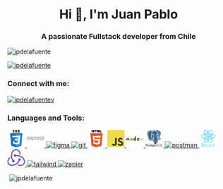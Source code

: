 <!--### Hi there 👋 I'm Juan Pablo!


#### ES 🇪🇸
Soy Juan Pablo, un apasionado Desarrollador web Fullstack con experiencia en Frontend y Backend. Me especializo en HTML, CSS, JavaScript, React y Redux, Express JS y Node JS. Soy un participante activo en cada proyecto en el que me involucro y siempre estoy en busca de oportunidades para crecer profesionalmente y contribuir a una excelente experiencia de usuario.

Soy una persona proactiva y de aprendizaje rápido, siempre enfocada en la experiencia del usuario y la funcionalidad en el desarrollo de aplicaciones web eficientes.

Mi trasfondo en aeronáutica y operaciones de última milla me proporciona un conocimiento integral en procesos aeronáuticos, una toma de decisiones ágil, así como experiencia en servicio al cliente, resolución de problemas y pensamiento analítico.

Habilidades blandas: Me destaco por mi adaptabilidad, lo que me permite enfrentar y superar exitosamente los cambios y desafíos que surgen en el entorno laboral. Mi experiencia en la gestión de proyectos me ha brindado habilidades efectivas de comunicación y liderazgo, junto con una gran capacidad para resolver problemas, demostrando la habilidad de mantener la calma y tomar decisiones efectivas bajo presión. Además, mi enfoque en la planificación y organización me permite llevar a cabo proyectos de manera eficiente y cumplir con los plazos establecidos.

¡Conéctate conmigo para explorar posibles colaboraciones o intercambiar ideas en el campo del desarrollo web Fullstack!

jp.delafuente.va@hotmail.com

#### EN 🇬🇧

I'm Juan Pablo, an enthusiastic Fullstack Web Developer with experience in both Frontend and Backend. I specialize in HTML, CSS, JavaScript, React, and Redux, along with Express JS and Node JS. I'm an active participant in every project I engage with and am always on the lookout for opportunities to grow professionally and contribute to an excellent user experience.

I'm a proactive and fast learner, always focused on user experience and functionality in the development of efficient web applications.

My background in aeronautics and last-mile operations provides me with comprehensive knowledge in aeronautical processes, agile decision-making, as well as customer service experience, problem-solving, and analytical thinking.

Soft skills: I'm characterized by my adaptability, which enables me to successfully face and overcome changes and challenges that arise in the work environment. My project management experience has equipped me with effective communication and leadership skills, along with a strong ability to solve problems, showcasing the capacity to remain calm and make effective decisions under pressure. Additionally, my focus on planning and organization allows me to carry out projects efficiently and meet established deadlines.

Connect with me to explore potential collaborations or exchange ideas in the field of Fullstack Web development! 

jp.delafuente.va@hotmail.com-->
<h1 align="center">Hi 👋, I'm Juan Pablo</h1>
<h3 align="center">A passionate Fullstack developer from Chile</h3>

<p align="left"> <img src="https://komarev.com/ghpvc/?username=jpdelafuente&label=Profile%20views&color=0e75b6&style=flat" alt="jpdelafuente" /> </p>

<p align="left"> <a href="https://github.com/ryo-ma/github-profile-trophy"><img src="https://github-profile-trophy.vercel.app/?username=jpdelafuente" alt="jpdelafuente" /></a> </p>

<h3 align="left">Connect with me:</h3>
<p align="left">
<a href="https://linkedin.com/in/jpdelafuentev" target="blank"><img align="center" src="https://raw.githubusercontent.com/rahuldkjain/github-profile-readme-generator/master/src/images/icons/Social/linked-in-alt.svg" alt="jpdelafuentev" height="30" width="40" /></a>
</p>

<h3 align="left">Languages and Tools:</h3>
<p align="left"> <a href="https://www.w3schools.com/css/" target="_blank" rel="noreferrer"> <img src="https://raw.githubusercontent.com/devicons/devicon/master/icons/css3/css3-original-wordmark.svg" alt="css3" width="40" height="40"/> </a> <a href="https://expressjs.com" target="_blank" rel="noreferrer"> <img src="https://raw.githubusercontent.com/devicons/devicon/master/icons/express/express-original-wordmark.svg" alt="express" width="40" height="40"/> </a> <a href="https://www.figma.com/" target="_blank" rel="noreferrer"> <img src="https://www.vectorlogo.zone/logos/figma/figma-icon.svg" alt="figma" width="40" height="40"/> </a> <a href="https://git-scm.com/" target="_blank" rel="noreferrer"> <img src="https://www.vectorlogo.zone/logos/git-scm/git-scm-icon.svg" alt="git" width="40" height="40"/> </a> <a href="https://www.w3.org/html/" target="_blank" rel="noreferrer"> <img src="https://raw.githubusercontent.com/devicons/devicon/master/icons/html5/html5-original-wordmark.svg" alt="html5" width="40" height="40"/> </a> <a href="https://developer.mozilla.org/en-US/docs/Web/JavaScript" target="_blank" rel="noreferrer"> <img src="https://raw.githubusercontent.com/devicons/devicon/master/icons/javascript/javascript-original.svg" alt="javascript" width="40" height="40"/> </a> <a href="https://nodejs.org" target="_blank" rel="noreferrer"> <img src="https://raw.githubusercontent.com/devicons/devicon/master/icons/nodejs/nodejs-original-wordmark.svg" alt="nodejs" width="40" height="40"/> </a> <a href="https://www.postgresql.org" target="_blank" rel="noreferrer"> <img src="https://raw.githubusercontent.com/devicons/devicon/master/icons/postgresql/postgresql-original-wordmark.svg" alt="postgresql" width="40" height="40"/> </a> <a href="https://postman.com" target="_blank" rel="noreferrer"> <img src="https://www.vectorlogo.zone/logos/getpostman/getpostman-icon.svg" alt="postman" width="40" height="40"/> </a> <a href="https://reactjs.org/" target="_blank" rel="noreferrer"> <img src="https://raw.githubusercontent.com/devicons/devicon/master/icons/react/react-original-wordmark.svg" alt="react" width="40" height="40"/> </a> <a href="https://redux.js.org" target="_blank" rel="noreferrer"> <img src="https://raw.githubusercontent.com/devicons/devicon/master/icons/redux/redux-original.svg" alt="redux" width="40" height="40"/> </a> <a href="https://tailwindcss.com/" target="_blank" rel="noreferrer"> <img src="https://www.vectorlogo.zone/logos/tailwindcss/tailwindcss-icon.svg" alt="tailwind" width="40" height="40"/> </a> <a href="https://zapier.com" target="_blank" rel="noreferrer"> <img src="https://www.vectorlogo.zone/logos/zapier/zapier-icon.svg" alt="zapier" width="40" height="40"/> </a> </p>

<p>&nbsp;<img align="center" src="https://github-readme-stats.vercel.app/api?username=jpdelafuente&show_icons=true&locale=en" alt="jpdelafuente" /></p>

<!--
**jpdelafuente/jpdelafuente** is a ✨ _special_ ✨ repository because its `README.md` (this file) appears on your GitHub profile.

Here are some ideas to get you started:

- 🔭 I’m currently working on ...
- 🌱 I’m currently learning ...
- 👯 I’m looking to collaborate on ...
- 🤔 I’m looking for help with ...
- 💬 Ask me about ...
- 📫 How to reach me: ...
- 😄 Pronouns: ...
- ⚡ Fun fact: ...
-->
